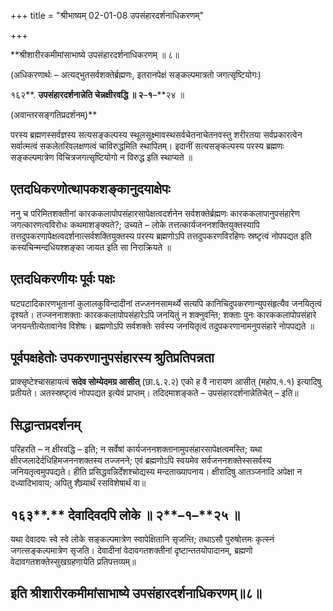 +++
title = "श्रीभाष्यम् 02-01-08 उपसंहारदर्शनाधिकरणम्"

+++


**श्रीशारीरकमीमांसाभाष्ये उपसंहारदर्शनाधिकरणम् ॥ ८॥

(अधिकरणार्थः – अत्यद्भुतसर्वशक्तेर्ब्रह्मणः, इतरानपेक्षं सङ्कल्पमात्रतो जगत्सृष्टियोगः)

१६२**. **उपसंहारदर्शनान्नेति चेन्नक्षीरवद्धि ॥ २**–**१**–**२४ ॥

(अवान्तरसङ्गतिप्रदर्शनम्)**

परस्य ब्रह्मणस्सर्वज्ञस्य सत्यसङ्कल्पस्य स्थूलसूक्ष्मावस्थसर्वचेतनाचेतनवस्तु शरीरतया सर्वप्रकारत्वेन सर्वात्मत्वं सकलेतरिवलक्षणत्वं चाविरुद्धमिति स्थापितम्। इदानीं सत्यसङ्कल्पस्य परस्य ब्रह्मणः सङ्कल्पमात्रेण विचित्रजगत्सृष्टियोगो न विरुद्ध इति स्थाप्यते ॥

## एतदधिकरणोत्थापकशङ्कानुदयाक्षेपः

ननु च परिमितशक्तीनां कारककलापोपसंहारसापेक्षत्वदर्शनेन सर्वशक्तेर्ब्रह्मणः कारककलापानुपसंहारेण जगत्कारणत्वविरोधः कथमाशङ्क्यते?; उच्यते – लोके तत्तत्कार्यजननशक्तियुक्तस्यापि तत्तदुपकरणापेक्षत्वदर्शनात्सर्वशक्तियुक्तस्य परस्य ब्रह्मणोऽपि तत्तदुपकरणविरहिणः स्रष्टृत्वं नोपपद्यत इति कस्यचिन्मन्दधियश्शङ्का जायत इति सा निराक्रियते ॥

## एतदधिकरणीयः पूर्वः पक्षः

घटपटादिकारणभूतानां कुलालकुविन्दादीनां तज्जननसामर्थ्ये सत्यपि कानिचिदुपकरणान्युपसंहृत्यैव जनयितृत्वं दृश्यते। तज्जननाशक्ताः कारककलापोपसंहारेऽपि जनयितुं न शक्नुवन्ति; शक्ताः पुनः कारककलापोपसंहारे जनयन्तीत्येतावानेव विशेषः। ब्रह्मणोऽपि सर्वशक्तेः सर्वस्य जनयितृत्वं तदुपकरणानामनुपसंहारे नोपपद्यते ॥

## पूर्वपक्षहेतोः उपकरणानुपसंहारस्य श्रुतिप्रतिपन्नता

प्राक्सृष्टेश्चासहायत्वं **सदेव सोम्येदमग्र आसीत्** (छा.६.२.२) एको ह वै नारायण आसीत् (महोप.१.१) इत्यादिषु प्रतीयते। अतस्स्रष्टृत्वं नोपपद्यत इत्येवं प्राप्तम्। तदिदमाशङ्कते – उपसंहारदर्शनान्नेतिचेत् – इति॥

## सिद्धान्तप्रदर्शनम्

परिहरति – न क्षीरवद्धि – इति; न सर्वेषां कार्यजननशक्तानामुपसंहारसापेक्षत्वमस्ति; यथा क्षीरजलादेर्दधिहिमजननशक्तस्य तज्जनने; एवं ब्रह्मणोऽपि स्वयमेव सर्वजननशक्तेस्ससर्वस्य जनियतृत्वमुपपद्यते। हीति प्रसिद्धवन्निर्देशश्चोद्यस्य मन्दताख्यापनाय। क्षीरादिषु आतञ्जनादि अपेक्षा न दध्यादिभावाय; अपितु शैघ्र्यार्थं रसविशेषार्थं वा॥

## १६३**.** देवादिवदपि लोके ॥ २**–**१**–**२५ ॥

यथा देवादयः स्वे स्वे लोके सङ्कल्पमात्रेण स्वापेक्षितानि सृजन्ति; तथाऽसौ पुरुषोत्तमः कृत्स्नं जगत्सङ्कल्पमात्रेण सृजति। देवादीनां वेदावगतशक्तीनां दृष्टान्ततयोपादानम्, ब्रह्मणो वेदावगतशक्तेस्सुखग्रहणायेति प्रतिपत्तव्यम्॥

## इति श्रीशारीरकमीमांसाभाष्ये उपसंहारदर्शनाधिकरणम्॥८॥


